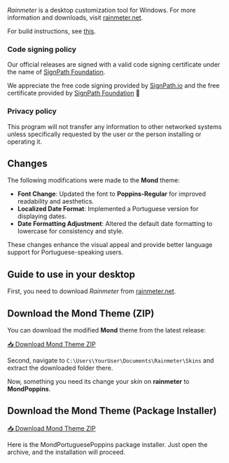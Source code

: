 *Rainmeter* is a desktop customization tool for Windows. For more information and downloads, visit [rainmeter.net](http://rainmeter.net/).

For build instructions, see [this](https://github.com/rainmeter/rainmeter/blob/master/Docs/Building.md).

### Code signing policy

Our official releases are signed with a valid code signing certificate under the name of [SignPath Foundation].

We appreciate the free code signing provided by [SignPath.io] and the free certificate provided by [SignPath Foundation] 🙏

### Privacy policy

This program will not transfer any information to other networked systems unless specifically requested by the user or the person installing or operating it.

[SignPath Foundation]:https://signpath.org
[SignPath.io]:https://signpath.io

## Changes

The following modifications were made to the **Mond** theme:

- **Font Change**: Updated the font to **Poppins-Regular** for improved readability and aesthetics.
- **Localized Date Format**: Implemented a Portuguese version for displaying dates.
- **Date Formatting Adjustment**: Altered the default date formatting to lowercase for consistency and style.

These changes enhance the visual appeal and provide better language support for Portuguese-speaking users.

## Guide to use in your desktop

First, you need to download *Rainmeter* from [rainmeter.net](https://www.rainmeter.net/).


## Download the Mond Theme (ZIP)

You can download the modified **Mond** theme from the latest release:

[📥 Download Mond Theme ZIP](https://github.com/fatekkl/rainmeter/releases/tag/MondTranslation)

Second, navigate to `C:\Users\YourUser\Documents\Rainmeter\Skins` and extract the downloaded folder there.

Now, something you need its change your *skin* on **rainmeter** to **MondPoppins**.


## Download the Mond Theme (Package Installer)

[📥 Download Mond Theme ZIP](https://github.com/fatekkl/rainmeter/releases/tag/MondPackage)

Here is the MondPortuguesePoppins package installer. Just open the archive, and the installation will proceed.






